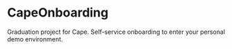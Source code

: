 # CapeOnboarding
Graduation project for Cape. Self-service onboarding to enter your personal demo environment.
